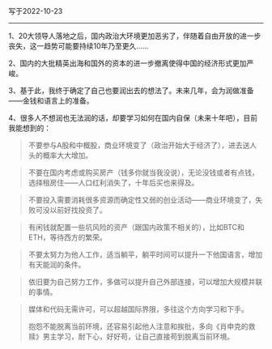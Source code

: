 写于2022-10-23

-----

1、20大领导人落地之后，国内政治大环境更加恶劣了，伴随着自由开放的进一步丧失，这一趋势可能要持续10年乃至更久……

2、国内的大批精英出海和国外的资本的进一步撤离使得中国的经济形式更加严峻。

3、基于此，我终于确定了自己也要润出去的想法了。未来几年，会为润做准备——金钱和语言上的准备。

4、很多人不想润也无法润的话，却要学习如何在国内自保（未来十年吧），目前我能想到的：
>不要参与A股和中概股，商业环境变了（政治开始大于经济了），进去送人头的概率大大增加。

>不要在国内考虑或购买房产（钱多你就当我没说），无论没钱或者有点钱，选择租房住——人口红利消失了，十年后买也来得及。

>不要投入需要消耗很多资源而确定性又弱的创业活动——商业环境变了，失败可没以前好找投资了。

>有闲钱就配置一些坑风险的资产（跟国内政策不相关的），比如BTC和ETH，等待西方的繁荣。

>不要太努力为他人工作，适当躺平，躺平时间可以提升一下他国语言，增加有天能润的条件。

>依旧要为自己努力工作，多做可以提升自己外部连接，可以增加大规模并联的事情。

>媒体和代码无需许可，可以超越国际界限，多往这个方向学习和下手。
>
>抱怨不能脱离当前环境，还容易引起他人注意和挨批，多向《肖申克的救赎》男主学习，耐下心，好好苟，让自己直接苟到脱离当前环境。
